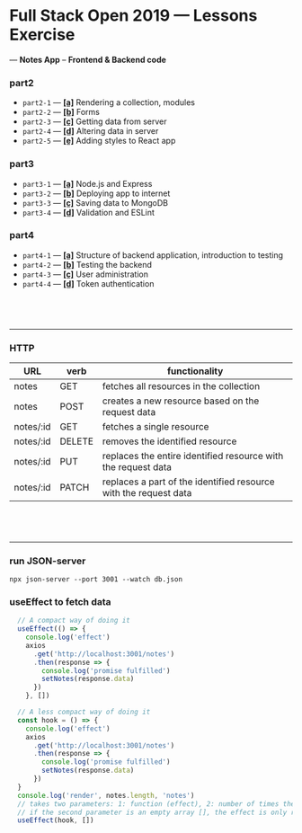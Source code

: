 # Full Stack Open 2019 &mdash; Lessons Exercise
&mdash; **Notes App** &ndash; **Frontend & Backend code**

### part2
- `part2-1` &mdash; [**[a]**](https://fullstackopen.com/en/part2/rendering_a_collection_modules) Rendering a collection, modules
- `part2-2` &mdash; [**[b]**](https://fullstackopen.com/en/part2/forms) Forms
- `part2-3` &mdash; [**[c]**](https://fullstackopen.com/en/part2/getting_data_from_server) Getting data from server
- `part2-4` &mdash; [**[d]**](https://fullstackopen.com/en/part2/altering_data_in_server) Altering data in server
- `part2-5` &mdash; [**[e]**](https://fullstackopen.com/en/part2/adding_styles_to_react_app) Adding styles to React app

### part3
- `part3-1` &mdash; [**[a]**](https://fullstackopen.com/en/part3/node_js_and_express) Node.js and Express
- `part3-2` &mdash; [**[b]**](https://fullstackopen.com/en/part3/deploying_app_to_internet) Deploying app to internet
- `part3-3` &mdash; [**[c]**](https://fullstackopen.com/en/part3/saving_data_to_mongo_db) Saving data to MongoDB
- `part3-4` &mdash; [**[d]**](https://fullstackopen.com/en/part3/validation_and_es_lint) Validation and ESLint

### part4
- `part4-1` &mdash; [**[a]**](https://fullstackopen.com/en/part4/structure_of_backend_application_introduction_to_testing) Structure of backend application, introduction to testing
- `part4-2` &mdash; [**[b]**](https://fullstackopen.com/en/part4/testing_the_backend) Testing the backend
- `part4-3` &mdash; [**[c]**](https://fullstackopen.com/en/part4/user_administration) User administration
- `part4-4` &mdash; [**[d]**](https://fullstackopen.com/en/part4/token_authentication) Token authentication

&nbsp;
---
---

### HTTP

| URL        | verb   | functionality 
| ---------- | ------ | ------------- |
| notes      | GET    | fetches all resources in the collection
| notes      | POST   | creates a new resource based on the request data
| notes/:id  | GET    | fetches a single resource
| notes/:id  | DELETE | removes the identified resource
| notes/:id  | PUT    | replaces the entire identified resource with the request data
| notes/:id  | PATCH  | replaces a part of the identified resource with the request data

&nbsp;
---
---

### run JSON-server
`npx json-server --port 3001 --watch db.json`

### useEffect to fetch data
```js
  // A compact way of doing it
  useEffect(() => {
    console.log('effect')
    axios
      .get('http://localhost:3001/notes')
      .then(response => {
        console.log('promise fulfilled')
        setNotes(response.data)
      })
    }, [])

  // A less compact way of doing it
  const hook = () => {
    console.log('effect')
    axios
      .get('http://localhost:3001/notes')
      .then(response => {
        console.log('promise fulfilled')
        setNotes(response.data)
      })
  }
  console.log('render', notes.length, 'notes')
  // takes two parameters: 1: function (effect), 2: number of times the effect will run
  // if the second parameter is an empty array [], the effect is only run along with the first render of the component
  useEffect(hook, [])
```
